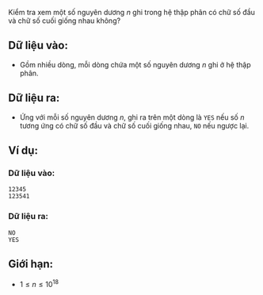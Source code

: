 Kiểm tra xem một số nguyên dương $n$ ghi trong hệ thập phân có chữ số đầu và chữ số cuối giống nhau không?

## Dữ liệu vào:
- Gồm nhiều dòng, mỗi dòng chứa một số nguyên dương $n$ ghi ở hệ thập phân.

## Dữ liệu ra:
- Ứng với mỗi số nguyên dương $n$, ghi ra trên một dòng là `YES` nếu số $n$ tương ứng có chữ số đầu và chữ số cuối giống nhau, `NO` nếu ngược lại.

## Ví dụ:
### Dữ liệu vào:
```
12345
123541
```

### Dữ liệu ra:
```
NO
YES
```

## Giới hạn:
- $1≤n≤10^{18}$